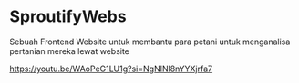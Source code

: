 # SproutifyWebs
Sebuah Frontend Website untuk membantu para petani untuk menganalisa pertanian mereka lewat website

https://youtu.be/WAoPeG1LU1g?si=NgNINl8nYYXjrfa7
